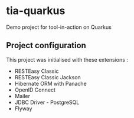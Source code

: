# tia-quarkus

Demo project for tool-in-action on Quarkus

## Project configuration

This project was initialised with these extensions :
* RESTEasy Classic
* RESTEasy Classic Jackson
* Hibernate ORM with Panache
* OpenID Connect
* Mailer
* JDBC Driver - PostgreSQL
* Flyway